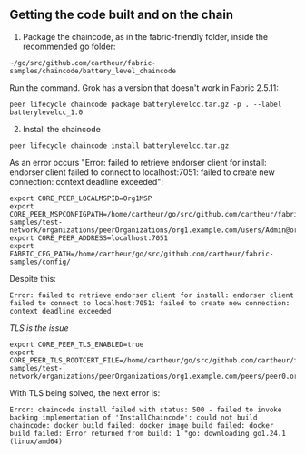 ## Getting the code built and on the chain


1. Package the chaincode, as in the fabric-friendly folder, inside the recommended go folder:

`~/go/src/github.com/cartheur/fabric-samples/chaincode/battery_level_chaincode`

Run the command. Grok has a version that doesn't work in Fabric 2.5.11:

`peer lifecycle chaincode package batterylevelcc.tar.gz -p . --label batterylevelcc_1.0`

2. Install the chaincode

`peer lifecycle chaincode install batterylevelcc.tar.gz`

As an error occurs "Error: failed to retrieve endorser client for install: endorser client failed to connect to localhost:7051: failed to create new connection: context deadline exceeded":

```
export CORE_PEER_LOCALMSPID=Org1MSP
export CORE_PEER_MSPCONFIGPATH=/home/cartheur/go/src/github.com/cartheur/fabric-samples/test-network/organizations/peerOrganizations/org1.example.com/users/Admin@org1.example.com/msp
export CORE_PEER_ADDRESS=localhost:7051
export FABRIC_CFG_PATH=/home/cartheur/go/src/github.com/cartheur/fabric-samples/config/
```
Despite this:

`Error: failed to retrieve endorser client for install: endorser client failed to connect to localhost:7051: failed to create new connection: context deadline exceeded`

_TLS is the issue_

```
export CORE_PEER_TLS_ENABLED=true
export CORE_PEER_TLS_ROOTCERT_FILE=/home/cartheur/go/src/github.com/cartheur/fabric-samples/test-network/organizations/peerOrganizations/org1.example.com/peers/peer0.org1.example.com/tls/ca.crt
```

With TLS being solved, the next error is:

`Error: chaincode install failed with status: 500 - failed to invoke backing implementation of 'InstallChaincode': could not build chaincode: docker build failed: docker image build failed: docker build failed: Error returned from build: 1 "go: downloading go1.24.1 (linux/amd64)
`